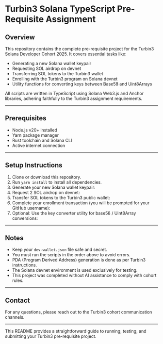 # Turbin3 Solana TypeScript Pre-Requisite Assignment

## Overview
This repository contains the complete pre-requisite project for the Turbin3 Solana Developer Cohort 2025. It covers essential tasks like:

- Generating a new Solana wallet keypair
- Requesting SOL airdrop on devnet
- Transferring SOL tokens to the Turbin3 wallet
- Enrolling with the Turbin3 program on Solana devnet
- Utility functions for converting keys between Base58 and Uint8Arrays

All scripts are written in TypeScript using Solana Web3.js and Anchor libraries, adhering faithfully to the Turbin3 assignment requirements.

---

## Prerequisites
- Node.js v20+ installed
- Yarn package manager
- Rust toolchain and Solana CLI
- Active internet connection

---

## Setup Instructions

1. Clone or download this repository.
2. Run `yarn install` to install all dependencies.
3. Generate your new Solana wallet keypair:
4. Request 2 SOL airdrop on devnet:
5. Transfer SOL tokens to the Turbin3 public wallet:
6. Complete your enrollment transaction (you will be prompted for your GitHub username):
7. Optional: Use the key converter utility for base58 / Uint8Array conversions:


---

## Notes

- Keep your `dev-wallet.json` file safe and secret.
- You must run the scripts in the order above to avoid errors.
- PDA (Program Derived Address) generation is done as per Turbin3 instructions.
- The Solana devnet environment is used exclusively for testing.
- This project was completed without AI assistance to comply with cohort rules.

---

## Contact

For any questions, please reach out to the Turbin3 cohort communication channels.

---

This README provides a straightforward guide to running, testing, and submitting your Turbin3 pre-requisite project.
